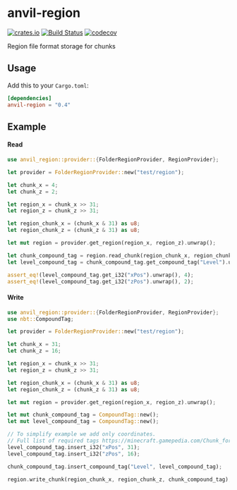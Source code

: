 anvil-region
============
[![crates.io](https://img.shields.io/crates/v/anvil-region.svg)](https://crates.io/crates/anvil-region)
[![Build Status](https://travis-ci.com/eihwaz/anvil-region.svg?branch=master)](https://travis-ci.com/eihwaz/anvil-region)
[![codecov](https://codecov.io/gh/eihwaz/anvil-region/branch/master/graph/badge.svg)](https://codecov.io/gh/eihwaz/anvil-region)

Region file format storage for chunks

## Usage

Add this to your `Cargo.toml`:

```toml
[dependencies]
anvil-region = "0.4"
```

## Example

#### Read

```rust
use anvil_region::provider::{FolderRegionProvider, RegionProvider};

let provider = FolderRegionProvider::new("test/region");

let chunk_x = 4;
let chunk_z = 2;

let region_x = chunk_x >> 31;
let region_z = chunk_z >> 31;

let region_chunk_x = (chunk_x & 31) as u8;
let region_chunk_z = (chunk_z & 31) as u8;

let mut region = provider.get_region(region_x, region_z).unwrap();

let chunk_compound_tag = region.read_chunk(region_chunk_x, region_chunk_z).unwrap();
let level_compound_tag = chunk_compound_tag.get_compound_tag("Level").unwrap();

assert_eq!(level_compound_tag.get_i32("xPos").unwrap(), 4);
assert_eq!(level_compound_tag.get_i32("zPos").unwrap(), 2);
```

#### Write

```rust
use anvil_region::provider::{FolderRegionProvider, RegionProvider};
use nbt::CompoundTag;

let provider = FolderRegionProvider::new("test/region");

let chunk_x = 31;
let chunk_z = 16;

let region_x = chunk_x >> 31;
let region_z = chunk_z >> 31;

let region_chunk_x = (chunk_x & 31) as u8;
let region_chunk_z = (chunk_z & 31) as u8;

let mut region = provider.get_region(region_x, region_z).unwrap();

let mut chunk_compound_tag = CompoundTag::new();
let mut level_compound_tag = CompoundTag::new();

// To simplify example we add only coordinates.
// Full list of required tags https://minecraft.gamepedia.com/Chunk_format.
level_compound_tag.insert_i32("xPos", 31);
level_compound_tag.insert_i32("zPos", 16);

chunk_compound_tag.insert_compound_tag("Level", level_compound_tag);

region.write_chunk(region_chunk_x, region_chunk_z, chunk_compound_tag);
```
